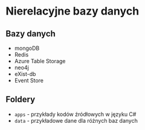 # Nierelacyjne bazy danych

## Bazy danych

- mongoDB
- Redis
- Azure Table Storage
- neo4j
- eXist-db
- Event Store

## Foldery

- `apps` - przykłady kodów źródłowych w języku C#
- `data` - przykładowe dane dla różnych baz danych